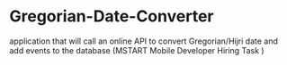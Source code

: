 # Gregorian-Date-Converter
application that will call an online API to convert Gregorian/Hijri date and add events to the database (MSTART Mobile Developer Hiring Task )
